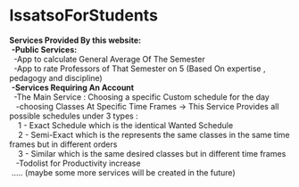 # IssatsoForStudents
**Services Provided By this website:**
<br>  &nbsp;__-Public Services:__
<br>   &nbsp;&nbsp;-App to calculate General Average Of The Semester
<br>   &nbsp;&nbsp;-App to rate Professors of That Semester on 5 (Based On expertise , pedagogy and discipline)
<br>  &nbsp;__-Services Requiring An Account__
<br>   &nbsp;&nbsp;-The Main Service : Choosing a specific Custom schedule for the day 
<br>    &nbsp;&nbsp;&nbsp;-choosing Classes At Specific Time Frames -> This Service Provides all possible schedules under 3 types :
<br>     &nbsp;&nbsp;&nbsp;&nbsp;1 - Exact Schedule which is the identical Wanted Schedule
<br>     &nbsp;&nbsp;&nbsp;&nbsp;2 - Semi-Exact which is the represents the same classes in the same time frames but in different orders
<br>     &nbsp;&nbsp;&nbsp;&nbsp;3 - Similar which is the same desired classes but in different time frames
<br>   &nbsp;&nbsp;&nbsp;-Todolist for Productivity increase
<br>&nbsp;..... (maybe some more services will be created in the future)
